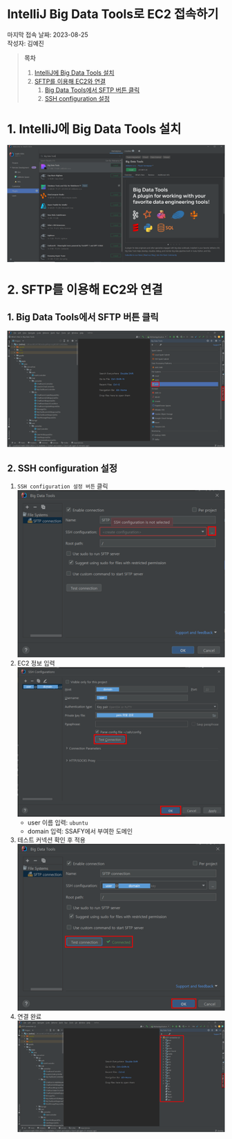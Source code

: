 # IntelliJ Big Data Tools로 EC2 접속하기

마지막 접속 날짜: 2023-08-25 <br>
작성자: 김예진

> **목차**
>
> 1. [IntelliJ에 Big Data Tools 설치](#1-intellij에-big-data-tools-설치)
> 2. [SFTP를 이용해 EC2와 연결](#2-sftp를-이용해-ec2와-연결)
>    1. [Big Data Tools에서 SFTP 버튼 클릭](#1-big-data-tools에서-sftp-버튼-클릭)
>    2. [SSH configuration 설정](#2-ssh-configuration-설정)

# 1. IntelliJ에 Big Data Tools 설치

![](images/mannual01.png)

# 2. SFTP를 이용해 EC2와 연결

## 1. Big Data Tools에서 SFTP 버튼 클릭
![](images/mannual02.png)

## 2. SSH configuration 설정

1. `SSH configuration 설정 버튼` 클릭
    <img src="images/mannual03.png" width="700"/>
2. EC2 정보 입력
    <img src="images/mannual04.png" width="700"/>
    - user 이름 입력: `ubuntu`
    - domain 입력: SSAFY에서 부여한 도메인
3. 테스트 커넥션 확인 후 적용
    <img src="images/mannual05.png" width="700"/>
4. 연결 완료
    <img src="images/mannual06.png" width="700"/>
